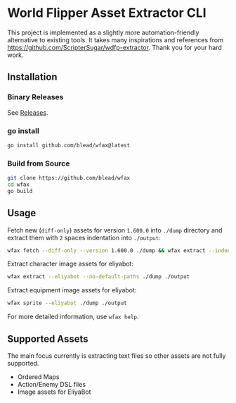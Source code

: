 # World Flipper Asset Extractor CLI

This project is implemented as a slightly more automation-friendly alternative to existing tools.
It takes many inspirations and references from https://github.com/ScripterSugar/wdfp-extractor.
Thank you for your hard work.

## Installation

### Binary Releases
See [Releases](https://github.com/blead/wfax/releases).

### go install
```sh
go install github.com/blead/wfax@latest
```

### Build from Source
```sh
git clone https://github.com/blead/wfax
cd wfax
go build
```

## Usage
Fetch new (`diff-only`) assets for version `1.600.0` into `./dump` directory and extract them with `2` spaces indentation into `./output`:
```sh
wfax fetch --diff-only --version 1.600.0 ./dump && wfax extract --indent 2 ./dump ./output
```

Extract character image assets for eliyabot:
```sh
wfax extract --eliyabot --no-default-paths ./dump ./output
```

Extract equipment image assets for eliyabot:
```sh
wfax sprite --eliyabot ./dump ./output
```

For more detailed information, use `wfax help`.

## Supported Assets
The main focus currently is extracting text files so other assets are not fully supported.
* Ordered Maps
* Action/Enemy DSL files
* Image assets for EliyaBot

